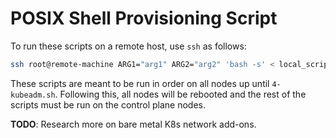 # POSIX Shell Provisioning Script

To run these scripts on a remote host, use `ssh` as follows:

```sh
ssh root@remote-machine ARG1="arg1" ARG2="arg2" 'bash -s' < local_script.sh
```

These scripts are meant to be run in order on all nodes up until `4-kubeadm.sh`. Following this,
all nodes will be rebooted and the rest of the scripts must be run on the control plane nodes.

**TODO**: Research more on bare metal K8s network add-ons.
